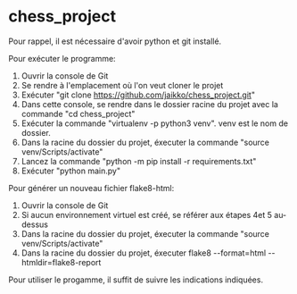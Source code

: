 # chess_project

Pour rappel, il est nécessaire d'avoir python et git installé.

Pour exécuter le programme:

1. Ouvrir la console de Git
2. Se rendre à l'emplacement où l'on veut cloner le projet
3. Exécuter "git clone https://github.com/jaikko/chess_project.git"
4. Dans cette console, se rendre dans le dossier racine du projet avec la commande "cd chess_project" 
5. Exécuter la commande "virtualenv -p python3 venv". venv est le nom de dossier.
6. Dans la racine du dossier du projet, éxecuter la commande "source venv/Scripts/activate"
7. Lancez la commande "python -m pip install -r requirements.txt"
8. Exécuter "python main.py"

Pour générer un nouveau fichier flake8-html:

1. Ouvrir la console de Git
2. Si aucun environnement virtuel est créé, se référer aux étapes 4et 5 au-dessus
3. Dans la racine du dossier du projet, éxecuter la commande "source venv/Scripts/activate"
4. Dans la racine du dossier du projet, éxecuter flake8 --format=html --htmldir=flake8-report

Pour utiliser le progamme, il suffit de suivre les indications indiquées.




